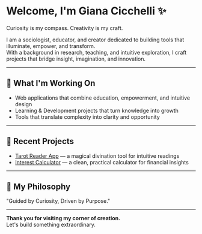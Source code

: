 # Welcome, I'm Giana Cicchelli ✨

Curiosity is my compass. Creativity is my craft.

I am a sociologist, educator, and creator dedicated to building tools that illuminate, empower, and transform.  
With a background in research, teaching, and intuitive exploration, I craft projects that bridge insight, imagination, and innovation.

---

## 🌟 What I'm Working On
- Web applications that combine education, empowerment, and intuitive design
- Learning & Development projects that turn knowledge into growth
- Tools that translate complexity into clarity and opportunity

---

## 🔮 Recent Projects
- [Tarot Reader App](https://gcicchelli.github.io/moonandmemory-tarot/) — a magical divination tool for intuitive readings
- [Interest Calculator](https://gcicchelli.github.io/compounding_interest_web/) — a clean, practical calculator for financial insights

---

## 🌸 My Philosophy
"Guided by Curiosity, Driven by Purpose."

---

**Thank you for visiting my corner of creation.**  
Let's build something extraordinary.

<!--
**gcicchelli/Gcicchelli** is a ✨ _special_ ✨ repository because its `README.md` (this file) appears on your GitHub profile.

Here are some ideas to get you started:

- 🔭 I’m currently working on ...
- 🌱 I’m currently learning ...
- 👯 I’m looking to collaborate on ...
- 🤔 I’m looking for help with ...
- 💬 Ask me about ...
- 📫 How to reach me: ...
- 😄 Pronouns: ...
- ⚡ Fun fact: ...
-->
